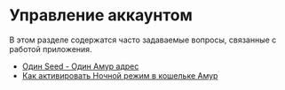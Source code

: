 # Управление аккаунтом

В этом разделе содержатся часто задаваемые вопросы, связанные с работой приложения.

* [Один Seed - Один Амур адрес](account-management/one-seed.md)
* [Как активировать Ночной режим в кошельке Амур](account-management/dark-mode.md)
